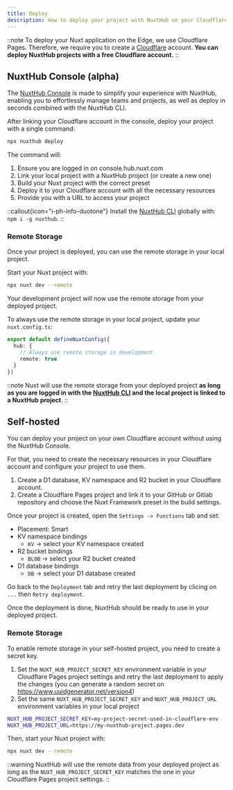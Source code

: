 ```yaml
---
title: Deploy
description: How to deploy your project with NuxtHub on your Cloudflare account.
---
```


::note
To deploy your Nuxt application on the Edge, we use Cloudflare Pages. Therefore, we require you to create a [Cloudflare](https://www.cloudflare.com/) account. **You can deploy NuxtHub projects with a free Cloudflare account.**
::

## NuxtHub Console (alpha)

The [NuxtHub Console](https://console.hub.nuxt.com) is made to simplify your experience with NuxtHub, enabling you to effortlessly manage teams and projects, as well as deploy in seconds combined with the NuxtHub CLI.

After linking your Cloudflare account in the console, deploy your project with a single command:

```bash [Terminal]
npx nuxthub deploy
```

The command will:
1. Ensure you are logged in on console.hub.nuxt.com
2. Link your local project with a NuxtHub project (or create a new one)
3. Build your Nuxt project with the correct preset
4. Deploy it to your Cloudflare account with all the necessary resources
4. Provide you with a URL to access your project

::callout{icon="i-ph-info-duotone"}
Install the [NuxtHub CLI](https://github.com/nuxt-hub/cli) globally with: `npm i -g nuxthub`.
::

### Remote Storage

Once your project is deployed, you can use the remote storage in your local project.

Start your Nuxt project with:

```bash [Terminal]
npx nuxt dev --remote
```

Your development project will now use the remote storage from your deployed project.

To always use the remote storage in your local project, update your `nuxt.config.ts`:

```ts [nuxt.config.ts]
export default defineNuxtConfig({
  hub: {
    // Always use remote storage in development
    remote: true
  }
})
```

::note
Nuxt will use the remote storage from your deployed project **as long as you are logged in with the [NuxtHub CLI](https://github.com/nuxt-hub/cli) and the local project is linked to a NuxtHub project**.
::

## Self-hosted

You can deploy your project on your own Cloudflare account without using the NuxtHub Console.

For that, you need to create the necessary resources in your Cloudflare account and configure your project to use them.

1. Create a D1 database, KV namespace and R2 bucket in your Cloudflare account.
2. Create a Cloudflare Pages project and link it to your GitHub or Gitlab repository and choose the Nuxt Framework preset in the build settings.

Once your project is created, open the `Settings -> Functions` tab and set:
- Placement: Smart
- KV namespace bindings
  - `KV` -> select your KV namespace created
- R2 bucket bindings
  - `BLOB` -> select your R2 bucket created
- D1 database bindings
  - `DB` -> select your D1 database created

Go back to the `Deployment` tab and retry the last deployment by clicing on `...` then `Retry deployment`.

Once the deployment is done, NuxtHub should be ready to use in your deployed project.

### Remote Storage

To enable remote storage in your self-hosted project, you need to create a secret key.

1. Set the `NUXT_HUB_PROJECT_SECRET_KEY` environment variable in your Cloudflare Pages project settings and retry the last deployment to apply the changes (you can generate a random secret on https://www.uuidgenerator.net/version4)
2. Set the same `NUXT_HUB_PROJECT_SECRET_KEY` and `NUXT_HUB_PROJECT_URL` environment variables in your local project

```bash [.env]
NUXT_HUB_PROJECT_SECRET_KEY=my-project-secret-used-in-cloudflare-env
NUXT_HUB_PROJECT_URL=https://my-nuxthub-project.pages.dev
```

Then, start your Nuxt project with:

```bash [Terminal]
npx nuxt dev --remote
```

::warning
NuxtHub will use the remote data from your deployed project as long as the `NUXT_HUB_PROJECT_SECRET_KEY` matches the one in your Cloudflare Pages project settings.
::
